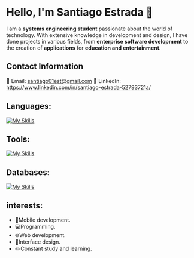 # Hello, I'm Santiago Estrada 👋

I am a **systems engineering student** passionate about the world of technology. With extensive knowledge in development and design, I have done projects in various fields, from **enterprise software development** to the creation of **applications** for **education and entertainment**.

## Contact Information
📧 Email: santiago01est@gmail.com
💼 LinkedIn: https://www.linkedin.com/in/santiago-estrada-52793721a/


## Languages:

[![My Skills](https://skillicons.dev/icons?i=java,c,python,dart,go)](https://skillicons.dev)

## Tools:

[![My Skills](https://skillicons.dev/icons?i=androidstudio,vscode,github,docker,eclipse,figma,linux,spring)](https://skillicons.dev)

## Databases:

[![My Skills](https://skillicons.dev/icons?i=firebase,mysql,aws,sqlite)](https://skillicons.dev)

## interests:

* 📱Mobile development.
* 💻Programming.
* 🌐Web development.
* 🎨Interface design.
* ✏️Constant study and learning.


<!--
**santiago01est/santiago01est** is a ✨ _special_ ✨ repository because its `README.md` (this file) appears on your GitHub profile.

Here are some ideas to get you started:

- 🔭 I’m currently working on ...
- 🌱 I’m currently learning ...
- 👯 I’m looking to collaborate on ...
- 🤔 I’m looking for help with ...
- 💬 Ask me about ...
- 📫 How to reach me: ...
- 😄 Pronouns: ...
- ⚡ Fun fact: ...
-->
